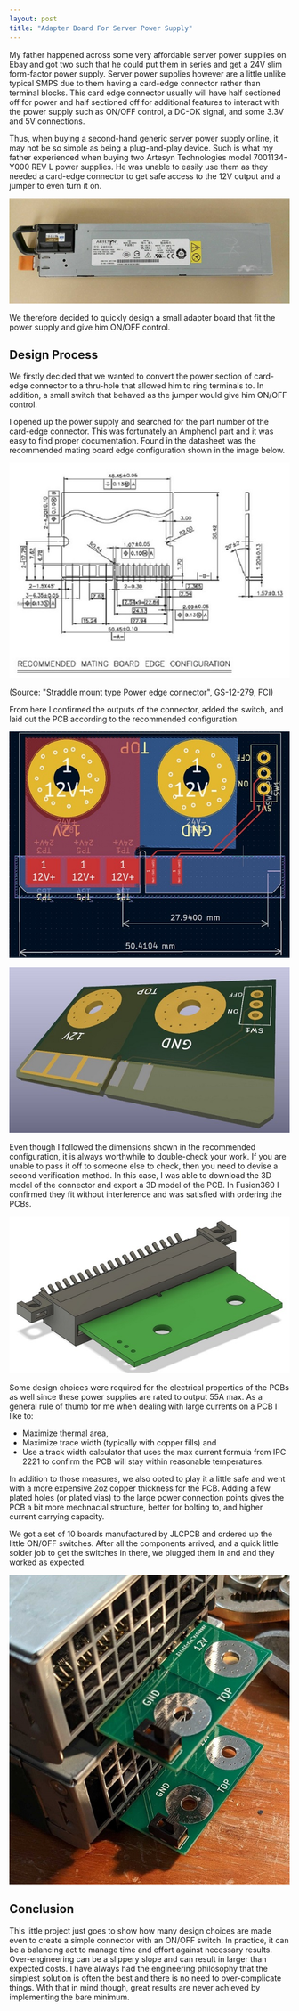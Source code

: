 ```yaml
---
layout: post
title: "Adapter Board For Server Power Supply"
---
```


My father happened across some very affordable server power supplies on Ebay and got two such that he could put them in series and get a 24V slim form-factor power supply. Server power supplies however are a little unlike typical SMPS due to them having a card-edge connector rather than terminal blocks. This card edge connector usually will have half sectioned off for power and half sectioned off for additional features to interact with the power supply such as ON/OFF control, a DC-OK signal, and some 3.3V and 5V connections. 

Thus, when buying a second-hand generic server power supply online, it may not be so simple as being a plug-and-play device. Such is what my father experienced when buying two Artesyn Technologies model 7001134-Y000 REV L power supplies. He was unable to easily use them as they needed a card-edge connector to get safe access to the 12V output and a jumper to even turn it on.

![](../assets/img/blogs/2022-12-18/7001134-Y000.jpg)

We therefore decided to quickly design a small adapter board that fit the power supply and give him ON/OFF control.

## Design Process

We firstly decided that we wanted to convert the power section of card-edge connector to a thru-hole that allowed him to ring terminals to. In addition, a small switch that behaved as the jumper would give him ON/OFF control.

I opened up the power supply and searched for the part number of the card-edge connector. This was fortunately an Amphenol part and it was easy to find proper documentation. Found in the datasheet was the recommended mating board edge configuration shown in the image below.

![](../assets/img/blogs/2022-12-18/Amphenol-Connector-Mate.jpg)

(Source: "Straddle mount type Power edge connector", GS-12-279, FCI)

From here I confirmed the outputs of the connector, added the switch, and laid out the PCB according to the recommended configuration. 

![](../assets/img/blogs/2022-12-18/KiCAD-2D-PCB.jpg)

![](../assets/img/blogs/2022-12-18/KiCAD-3D-PCB.jpg)

Even though I followed the dimensions shown in the recommended configuration, it is always worthwhile to double-check your work. If you are unable to pass it off to someone else to check, then you need to devise a second verification method. In this case, I was able to download the 3D model of the connector and export a 3D model of the PCB. In Fusion360 I confirmed they fit without interference and was satisfied with ordering the PCBs.

![](../assets/img/blogs/2022-12-18/Fusion-Fitment-Check.jpg)

Some design choices were required for the electrical properties of the PCBs as well since these power supplies are rated to output 55A max. As a general rule of thumb for me when dealing with large currents on a PCB I like to:

- Maximize thermal area,
- Maximize trace width (typically with copper fills) and
- Use a track width calculator that uses the max current formula from IPC 2221 to confirm the PCB will stay within reasonable temperatures.

In addition to those measures, we also opted to play it a little safe and went with a more expensive 2oz copper thickness for the PCB. Adding a few plated holes (or plated vias) to the large power connection points gives the PCB a bit more mechnacial structure, better for bolting to, and higher current carrying capacity.

We got a set of 10 boards manufactured by JLCPCB and ordered up the little ON/OFF switches. After all the components arrived, and a quick little solder job to get the switches in there, we plugged them in and and they worked as expected.

![](../assets/img/blogs/2022-12-18/Two-Plugged-In.jpg)

## Conclusion

This little project just goes to show how many design choices are made even to create a simple connector with an ON/OFF switch. In practice, it can be a balancing act to manage time and effort against necessary results. Over-engineering can be a slippery slope and can result in larger than expected costs. I have always had the engineering philosophy that the simplest solution is often the best and there is no need to over-complicate things. With that in mind though, great results are never achieved by implementing the bare minimum.